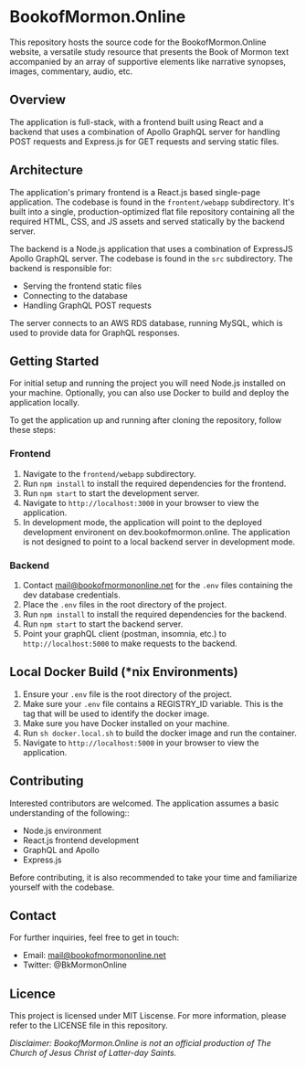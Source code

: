 # BookofMormon.Online

This repository hosts the source code for the BookofMormon.Online website, a versatile study resource that presents the Book of Mormon text accompanied by an array of supportive elements like narrative synopses, images, commentary, audio, etc.

## Overview

The application is full-stack, with a frontend built using React and a backend that uses a combination of Apollo GraphQL server for handling POST requests and Express.js for GET requests and serving static files.

## Architecture

The application's primary frontend is a React.js based single-page application. The codebase is found in the `frontent/webapp` subdirectory. It's built into a single, production-optimized flat file repository containing all the required HTML, CSS, and JS assets and served statically by the backend server.

The backend is a Node.js application that uses a combination of ExpressJS Apollo GraphQL server. The codebase is found in the `src` subdirectory. The backend is responsible for:
 - Serving the frontend static files
 - Connecting to the database
 - Handling GraphQL POST requests

The server connects to an AWS RDS database, running MySQL, which is used to provide data for GraphQL responses.

## Getting Started

For initial setup and running the project you will need Node.js installed on your machine.  Optionally, you can also use Docker to build and deploy the application locally.

To get the application up and running after cloning the repository, follow these steps:

### Frontend
1. Navigate to the `frontend/webapp` subdirectory.
2. Run `npm install` to install the required dependencies for the frontend.
3. Run `npm start` to start the development server.
4. Navigate to `http://localhost:3000` in your browser to view the application.
5. In development mode, the application will point to the deployed development environent on dev.bookofmormon.online. The application is not designed to point to a local backend server in development mode.

### Backend
1. Contact mail@bookofmormononline.net for the `.env` files containing the dev database credentials.
2. Place the `.env` files in the root directory of the project.
3. Run `npm install` to install the required dependencies for the backend.
4. Run `npm start` to start the backend server.
5. Point your graphQL client (postman, insomnia, etc.) to `http://localhost:5000` to make requests to the backend.

## Local Docker Build (*nix Environments)
1. Ensure your `.env` file is the root directory of the project.
2. Make sure your `.env` file contains a  REGISTRY_ID variable.  This is the tag that will be used to identify the docker image.
3. Make sure you have Docker installed on your machine.
4. Run `sh docker.local.sh` to build the docker image and run the container.
5. Navigate to `http://localhost:5000` in your browser to view the application.


## Contributing

Interested contributors are welcomed. The application assumes a basic understanding of the following::

- Node.js environment
- React.js frontend development
- GraphQL and Apollo 
- Express.js

Before contributing, it is also recommended to take your time and familiarize yourself with the codebase. 

## Contact

For further inquiries, feel free to get in touch:

- Email: mail@bookofmormononline.net
- Twitter: @BkMormonOnline

## Licence
This project is licensed under MIT Liscense. For more information, please refer to the LICENSE file in this repository.

_Disclaimer: BookofMormon.Online is not an official production of The Church of Jesus Christ of Latter-day Saints._


